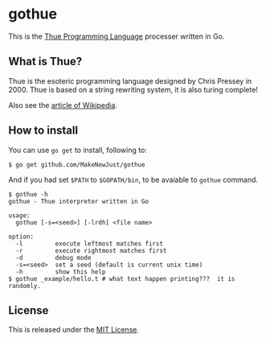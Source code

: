 gothue
===

This is the [Thue Programming Language](http://catseye.tc/node/Thue) processer written in Go.


What is Thue?
---

Thue is the esoteric programming language designed by Chris Pressey in 2000.
Thue is based on a string rewriting system, it is also turing complete!

Also see the [article of Wikipedia](http://en.wikipedia.org/wiki/Thue_%28programming_language%29).


How to install
---

You can use `go get` to install, following to:

```console
$ go get github.com/MakeNowJust/gothue
```

And if you had set `$PATH` to `$GOPATH/bin`, to be avaiable to `gothue` command.

```console
$ gothue -h
gothue - Thue interpreter written in Go

usage:
  gothue [-s=<seed>] [-lrdh] <file name>

option:
  -l         execute leftmost matches first
  -r         execute rightmost matches first
  -d         debug mode
  -s=<seed>  set a seed (default is current unix time)
  -h         show this help
$ gothue _example/hello.t # what text happen printing???  it is randomly.
```


License
---

This is released under the [MIT License](http://makenowjust.github.io/license/mit?2015).

